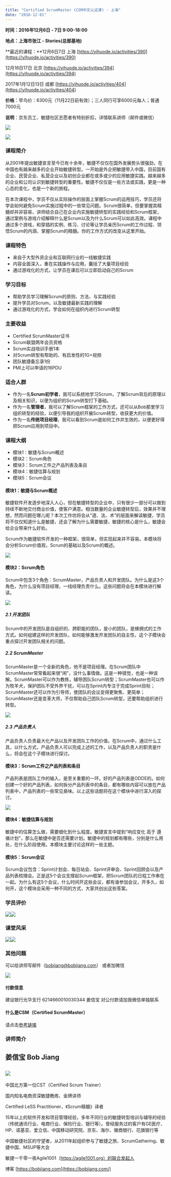```yaml
---
title: "Certified ScrumMaster (CSM中文认证课) - 上海"
date: "2016-12-01"
---
```


**时间：2016年12月6日 - 7日 9:00-18:00**

**地点：上海市张江 - Stories(总部基地)**

**最近的课程：**12月6日7日 上海 [https://yihuode.io/activities/390](https://yihuode.io/activities/390)

12月16日17日 北京 [https://yihuode.io/activities/394](https://yihuode.io/activities/394)

2017年1月12日13日 成都 [https://yihuode.io/activities/404](https://yihuode.io/activities/404)

**价格**：早鸟价：6300元（11月22日前有效）；三人同行可享6000元每人；普通7000元

**说明**：京东员工、敏捷社区志愿者有特别折扣，详情联系讲师（邮件或微信）

![](https://res.yihuode.io/FoxkV5HL1o5wgBuwsIGak_MAlnxc)

![](https://res.yihuode.io/Fty7OW26L4wXneBrOHQqW33dbUV3)

### 课程简介

从2001年提出敏捷宣言至今已有十余年，敏捷不仅仅在国外发展势头很强劲，在中国也有越来越多的企业开始敏捷转型。一开始是外企把敏捷带入中国，目前国有企业、民营企业、私营企业以及初创企业都在或多或少的应用敏捷实践。越来越多的企业和公司认识到敏捷转型的重要性。敏捷不仅仅是一些方法或实践，更是一种心态的变化，也是一个新的旅程。

在本次课程中，学员不仅从实际操作的层面上掌握Scrum的运用技巧，学员还将学会如何避免Scrum实施过程中的一些常见问题。Scrum很简单，但要掌握其精髓却并非容易，讲师结合自己在企业内实施敏捷转型的实践经验和Scrum框架，通过案例与游戏介绍解释什么是Scrum以及为什么Scrum可以如此高效。课程中通过多个游戏，和穿插的实例、练习、讨论等让学员亲历Scrum的工作过程、领悟Scrum的内涵、掌握Scrum的精髓。你的工作方式的改变从这里开始。

### 课程特色

- 来自于大型外资企业和互联网行业的一线敏捷实践
- 内容全面深入，重在实践操作与应用，囊括了大量项目经验
- 通过游戏化的方式，让学员在课后可以立即启动自己的Scrum

### 学习目标

- 帮助学员学习理解Scrum的原则、方法、与实践经验
- 提升学员对Scrum，以及敏捷最新实践的理解
- 通过游戏化的方式，学会如何在组织内进行Scrum转型

### 主要收益

- Certified ScrumMaster证书
- Scrum联盟两年会员资格
- Scrum实战培训手册1本
- 对Scrum转型有帮助的、有启发性的1G+视频
- 团队敏捷备忘录1份
- PMI上可以申请的16PDU

### 适合人群

- 作为一名**Scrum初学者**，我可以系统地学习Scrum，了解Scrum背后的原理以及相关知识，以便为组织的Scrum转型打下基础。
- 作为一名**管理者**，我可以了解Scrum框架的工作方式，还可以从Bob那里学习组织转型的经验，以便引导我的组织开展Scrum转型，收获更大的价值。
- 作为一名**传统项目经理**，我可以看到Scrum是如何工作并生效的，以便更好得把Scrum应用到项目中。

### 课程大纲

- 模块1：敏捷与Scrum概述
- 模块2：Scrum角色
- 模块3：Scrum工件之产品列表及条目
- 模块4：敏捷估算与规划
- 模块5：Scrum会议

#### 模块1：敏捷与Scrum概述

敏捷软件开发逐步地深入人心，但在敏捷转型的企业中，只有很少一部分可以做到持续不断地交付商业价值，使客户满意。相当数量的企业敏捷转型后，效果并不理想，然而问题在哪儿呢？本次工作坊将会从“道、法、术”的层面来解读敏捷，学员将不仅仅知道什么是敏捷，还会了解为什么需要敏捷，敏捷的核心是什么，敏捷会给企业带来什么好处。

Scrum作为敏捷软件开发的一种框架，很简单，但实现起来并不容易。本模块将会分析Scrum价值观，Scrum的基础以及Scrum的概述。

![](https://res.yihuode.io/FllqlSLE80o3II-dUMXqc8RkLihC)

#### 模块2：Scrum角色

Scrum中包含3个角色：ScrumMaster，产品负责人和开发团队。为什么是这3个角色，为什么没有项目经理，一线经理负责什么。这些问题将会在本模块进行解读。

![](https://res.yihuode.io/FnVjD39VI5v45XoRv14s7h7m3Hn6)

##### 2.1 开发团队

Scrum中的开发团队是自组织的、跨职能的团队，是小的团队，是蜂拥式的工作方式。如何组建这样的开发团队，如何能够激发开发团队的自主性，这个子模块会重点探讨开发团队相关的问题。

##### 2.2 ScrumMaster

ScrumMaster是一个全新的角色，他不是项目经理。在Scrum团队中ScrumMaster常常看起来很“闲”，没什么事情做。这是一种错觉，也是一种误解。ScrumMaster可以作为教练，辅导团队Scrum转型；ScrumMaster也可以作为牧羊犬，保护团队不受外界干扰，可以在Sprint内专注于完成Sprint目标；ScrumMaster还可以作为引导师，使团队的会议变得更聚焦、更简单；ScrumMaster还是变革大师，不仅帮助自己团队Scrum转型，还要帮助组织进行转型。

![](https://res.yihuode.io/FqPVxob8i1_kBLSJur5FnGWd9YbF)

##### 2.3 产品负责人

产品负责人负责最大化产品以及开发团队工作的价值。在Scrum中，通过什么工具，以什么方式，产品负责人可以完成上述的工作，以及产品负责人的职责是什么，将会在这个子模块进行探讨。

#### 模块3：Scrum工件之产品列表和条目

产品列表是团队工作的输入，是至关重要的一环。好的产品列表是ODDE的。如何创建一个好的产品列表，如何拆分产品列表中的条目，都有哪些内容可以放在产品列表中，产品列表的一些常见臭味。以上这些话题将在这个模块中进行深入的探讨。

![](https://res.yihuode.io/FmNKcrDgdH7m6jDDpZSRmMDxVsHW)

#### 模块4：敏捷估算与规划

敏捷中的估算怎么做，需要细化到什么程度。敏捷宣言中提到“响应变化 高于 遵循计划”，那么在敏捷中是否还需要计划。敏捷中的规划都有哪些，分别是什么用处，在什么阶段使用。本模块主要讨论这样的一些主题。

#### 模块5：Scrum会议

Scrum会议包含：Sprint计划会、每日站会、Sprint评审会、Sprint回顾会以及产品列表梳理会。正是这5个会议支撑起Scrum框架，把Scrum团队的日程工作串在一起。为什么有这5个会议，什么时间开这些会议，都有谁参加会议，开多久，如何开，这个模块会采用一种不同的方式，大家共创出这些答案。

### 学员评价

![](https://res.yihuode.io/FvPdNTprooPiRKnm-BBgFTMaCQ-c)![](https://res.yihuode.io/FlNdmyzBHncH2dRfoHKNKosn7qk8)

### 课堂风采

![](https://res.yihuode.io/FqXL_iI2q3b8J7zQ9aZjwDEpNiYd)![](https://res.yihuode.io/FuZBEu7hkJBjf23B9cQRMWVM8eoO)

### 其他问题

可以给讲师写邮件（[bobjiang@bobjiang.com](mailto:bobjiang@bobjiang.com)） 或者加微信

![](https://res.yihuode.io/FmYXhl_c0hY6FmnPeuhvc4fJlHeb)

#### 付款信息

建设银行光华支行 6214660010030344 姜信宝 对公付款请加我微信单独联系

#### 什么是CSM（Certified ScrumMaster）

请点击[参考链接](https://bobjiang.com/what-is-csm/)

### 讲师简介

## 姜信宝 Bob Jiang

## ![](https://res.yihuode.io/Ftp29o4NVFnuKJSXK2j9WvVfyEQk)

中国北方第一位CST（Certified Scrum Trainer）

国内知名电商资深敏捷教练、金牌讲师

Certified LeSS Practitioner，《Scrum精髓》译者

15年以上的软件开发和项目管理经验，多年不同行业的敏捷转型培训与辅导的经验（传统通讯行业、电商行业、保险行业、银行等）。曾经服务过的客户有GE医疗、HP、诺基亚、爱立信、中国移动研究院、京东、海尔、徽商银行、花旗银行等

中国敏捷社区的守望者，从2011年起组织参与了敏捷之旅、ScrumGathering、敏捷中国、MSUP等大会

敏捷一千零一夜Agile1001（https://agile1001.org）的联合发起人

博客 [https://bobjiang.com](https://bobjiang.com/)
